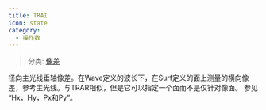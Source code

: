 ```yaml
---
title: TRAI
icon: state
category:
  - 操作数
---
```


> 分类: [像差](/hb/operands/131/885/  "Zemax 操作数 像差")

径向主光线垂轴像差。在Wave定义的波长下，在Surf定义的面上测量的横向像差，参考主光线。与TRAR相似，但是它可以指定一个面而不是仅针对像面。 
参见 “Hx，Hy，Px和Py”。